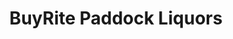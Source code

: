 ---
title: "BuyRite Paddock Liquors"
url: /west-long-branch/buyrite-paddock-liquors/
shop: Spirituosen
---